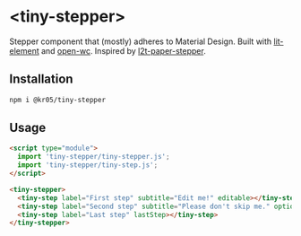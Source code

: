 # \<tiny-stepper>

Stepper component that (mostly) adheres to Material Design. Built with [lit-element](https://lit-element.polymer-project.org/) and [open-wc](https://github.com/open-wc/open-wc). Inspired by [l2t-paper-stepper](https://github.com/Link2Twenty/l2t-paper-stepper).

## Installation
```bash
npm i @kr05/tiny-stepper
```

## Usage
```html
<script type="module">
  import 'tiny-stepper/tiny-stepper.js';
  import 'tiny-stepper/tiny-step.js';
</script>

<tiny-stepper>
  <tiny-step label="First step" subtitle="Edit me!" editable></tiny-step>
  <tiny-step label="Second step" subtitle="Please don't skip me." optional></tiny-step>
  <tiny-step label="Last step" lastStep></tiny-step>
</tiny-stepper>
```
